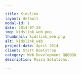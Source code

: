 ```yaml
---

title: Kidslink
layout: default
modal-id: 1
date: 2014-07-20
img: kidslink_web.png
thumbnail: kidslink_web.png
alt: kidslink_web
project-date: April 2014
client: Start Bootstrap
category: Web Development QQQQQQ
description: Maisa Solutions.

---
```


